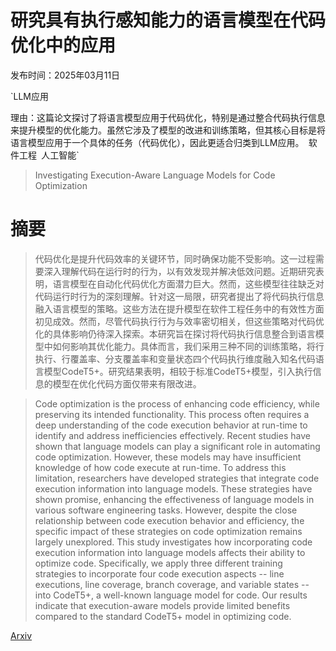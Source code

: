 # 研究具有执行感知能力的语言模型在代码优化中的应用

发布时间：2025年03月11日

`LLM应用

理由：这篇论文探讨了将语言模型应用于代码优化，特别是通过整合代码执行信息来提升模型的优化能力。虽然它涉及了模型的改进和训练策略，但其核心目标是将语言模型应用于一个具体的任务（代码优化），因此更适合归类到LLM应用。` `软件工程` `人工智能`

> Investigating Execution-Aware Language Models for Code Optimization

# 摘要

> 代码优化是提升代码效率的关键环节，同时确保功能不受影响。这一过程需要深入理解代码在运行时的行为，以有效发现并解决低效问题。近期研究表明，语言模型在自动化代码优化方面潜力巨大。然而，这些模型往往缺乏对代码运行时行为的深刻理解。针对这一局限，研究者提出了将代码执行信息融入语言模型的策略。这些方法在提升模型在软件工程任务中的有效性方面初见成效。然而，尽管代码执行行为与效率密切相关，但这些策略对代码优化的具体影响仍待深入探索。本研究旨在探讨将代码执行信息整合到语言模型中如何影响其优化能力。具体而言，我们采用三种不同的训练策略，将行执行、行覆盖率、分支覆盖率和变量状态四个代码执行维度融入知名代码语言模型CodeT5+。研究结果表明，相较于标准CodeT5+模型，引入执行信息的模型在优化代码方面仅带来有限改进。

> Code optimization is the process of enhancing code efficiency, while preserving its intended functionality. This process often requires a deep understanding of the code execution behavior at run-time to identify and address inefficiencies effectively. Recent studies have shown that language models can play a significant role in automating code optimization. However, these models may have insufficient knowledge of how code execute at run-time. To address this limitation, researchers have developed strategies that integrate code execution information into language models. These strategies have shown promise, enhancing the effectiveness of language models in various software engineering tasks. However, despite the close relationship between code execution behavior and efficiency, the specific impact of these strategies on code optimization remains largely unexplored. This study investigates how incorporating code execution information into language models affects their ability to optimize code. Specifically, we apply three different training strategies to incorporate four code execution aspects -- line executions, line coverage, branch coverage, and variable states -- into CodeT5+, a well-known language model for code. Our results indicate that execution-aware models provide limited benefits compared to the standard CodeT5+ model in optimizing code.

[Arxiv](https://arxiv.org/abs/2503.08228)